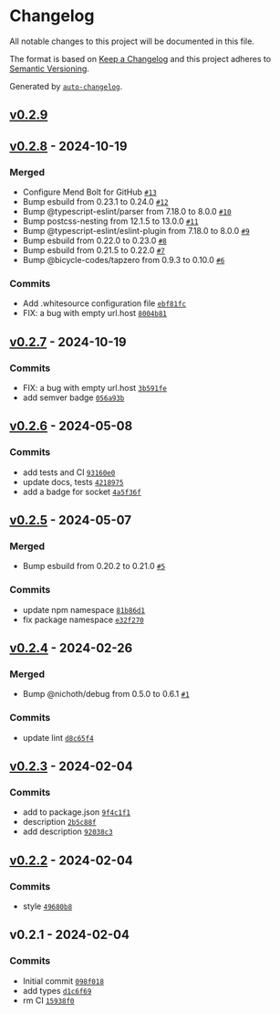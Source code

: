 # Changelog

All notable changes to this project will be documented in this file.

The format is based on [Keep a Changelog](https://keepachangelog.com/en/1.0.0/)
and this project adheres to [Semantic Versioning](https://semver.org/spec/v2.0.0.html).

Generated by [`auto-changelog`](https://github.com/CookPete/auto-changelog).

## [v0.2.9](https://github.com/bicycle-codes/catch-links/compare/v0.2.8...v0.2.9)

## [v0.2.8](https://github.com/bicycle-codes/catch-links/compare/v0.2.7...v0.2.8) - 2024-10-19

### Merged

- Configure Mend Bolt for GitHub [`#13`](https://github.com/bicycle-codes/catch-links/pull/13)
- Bump esbuild from 0.23.1 to 0.24.0 [`#12`](https://github.com/bicycle-codes/catch-links/pull/12)
- Bump @typescript-eslint/parser from 7.18.0 to 8.0.0 [`#10`](https://github.com/bicycle-codes/catch-links/pull/10)
- Bump postcss-nesting from 12.1.5 to 13.0.0 [`#11`](https://github.com/bicycle-codes/catch-links/pull/11)
- Bump @typescript-eslint/eslint-plugin from 7.18.0 to 8.0.0 [`#9`](https://github.com/bicycle-codes/catch-links/pull/9)
- Bump esbuild from 0.22.0 to 0.23.0 [`#8`](https://github.com/bicycle-codes/catch-links/pull/8)
- Bump esbuild from 0.21.5 to 0.22.0 [`#7`](https://github.com/bicycle-codes/catch-links/pull/7)
- Bump @bicycle-codes/tapzero from 0.9.3 to 0.10.0 [`#6`](https://github.com/bicycle-codes/catch-links/pull/6)

### Commits

- Add .whitesource configuration file [`ebf81fc`](https://github.com/bicycle-codes/catch-links/commit/ebf81fc95d2056ed6eb93a07109181bac9877bc2)
- FIX: a bug with empty url.host [`8004b81`](https://github.com/bicycle-codes/catch-links/commit/8004b81e2b9784b4bae8b15c339341643318a850)

## [v0.2.7](https://github.com/bicycle-codes/catch-links/compare/v0.2.6...v0.2.7) - 2024-10-19

### Commits

- FIX: a bug with empty url.host [`3b591fe`](https://github.com/bicycle-codes/catch-links/commit/3b591fefe5302554fe88ff2c0006b769069927d5)
- add semver badge [`056a93b`](https://github.com/bicycle-codes/catch-links/commit/056a93bd6d1295040811edd4539283a0dbed3da6)

## [v0.2.6](https://github.com/bicycle-codes/catch-links/compare/v0.2.5...v0.2.6) - 2024-05-08

### Commits

- add tests and CI [`93160e0`](https://github.com/bicycle-codes/catch-links/commit/93160e05122dcadf430387f03bd4eb9d395a8528)
- update docs, tests [`4218975`](https://github.com/bicycle-codes/catch-links/commit/42189755a92964f6f17c0f64dfdaed4b094665a8)
- add a badge for socket [`4a5f36f`](https://github.com/bicycle-codes/catch-links/commit/4a5f36f205b6e07a71a4cf2aa5ebd21536b830c2)

## [v0.2.5](https://github.com/bicycle-codes/catch-links/compare/v0.2.4...v0.2.5) - 2024-05-07

### Merged

- Bump esbuild from 0.20.2 to 0.21.0 [`#5`](https://github.com/bicycle-codes/catch-links/pull/5)

### Commits

- update npm namespace [`81b86d1`](https://github.com/bicycle-codes/catch-links/commit/81b86d1f367cf38a15819ae6872d6dc8ea27036d)
- fix package namespace [`e32f270`](https://github.com/bicycle-codes/catch-links/commit/e32f270d6d6dd4198b1e2642cd49f740db2a69c2)

## [v0.2.4](https://github.com/bicycle-codes/catch-links/compare/v0.2.3...v0.2.4) - 2024-02-26

### Merged

- Bump @nichoth/debug from 0.5.0 to 0.6.1 [`#1`](https://github.com/bicycle-codes/catch-links/pull/1)

### Commits

- update lint [`d8c65f4`](https://github.com/bicycle-codes/catch-links/commit/d8c65f4cf7669b2fc3146a0d82213e4412907f77)

## [v0.2.3](https://github.com/bicycle-codes/catch-links/compare/v0.2.2...v0.2.3) - 2024-02-04

### Commits

- add to package.json [`9f4c1f1`](https://github.com/bicycle-codes/catch-links/commit/9f4c1f1da3e6652e9d98454967f6a35d4c37c656)
- description [`2b5c88f`](https://github.com/bicycle-codes/catch-links/commit/2b5c88f3a7fb5073b6e9bd7cc2260de15639c925)
- add description [`92038c3`](https://github.com/bicycle-codes/catch-links/commit/92038c3ec7f16766d6adc45427297833a8275d3b)

## [v0.2.2](https://github.com/bicycle-codes/catch-links/compare/v0.2.1...v0.2.2) - 2024-02-04

### Commits

- style [`49680b8`](https://github.com/bicycle-codes/catch-links/commit/49680b8a509c44f3efebd472174f1823addfdb79)

## v0.2.1 - 2024-02-04

### Commits

- Initial commit [`098f018`](https://github.com/bicycle-codes/catch-links/commit/098f018202f5d592394dde2bff161b488a1041b6)
- add types [`d1c6f69`](https://github.com/bicycle-codes/catch-links/commit/d1c6f69e18165b6083f78003de4dfe6f2c355bf8)
- rm CI [`15938f0`](https://github.com/bicycle-codes/catch-links/commit/15938f0f1253c60c67eb092b7a2c19bb8efd91ed)
